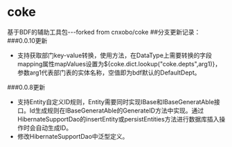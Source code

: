 # coke
基于BDF的辅助工具包---forked from cnxobo/coke
##分支更新记录：
###0.0.10更新
* 支持获取部门key-value转换，使用方法，在DataType上需要转换的字段mapping属性mapValues设置为${coke.dict.lookup("coke.depts",arg1)}，参数arg1代表部门表的实体名称，空值即为bdf默认的DefaultDept。

###0.0.8更新
* 支持Entity自定义ID规则，Entity需要同时实现IBase和IBaseGeneratAble接口。Id生成规则在IBaseGeneratAble的GenerateID方法中实现。通过HibernateSupportDao的insertEntity或persistEntities方法进行数据库插入操作时会自动生成ID。
* 修改HibernateSupportDao中泛型定义。
